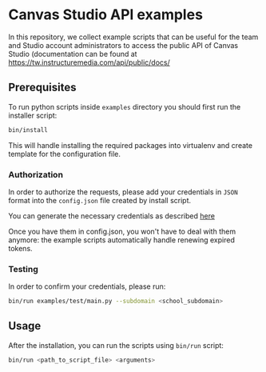 # Canvas Studio API examples

In this repository, we collect example scripts that can be useful for the team and Studio account administrators to access the public API of Canvas Studio (documentation can be found at https://tw.instructuremedia.com/api/public/docs/

## Prerequisites

To run python scripts inside `examples` directory you should first run the installer script:

```bash
bin/install
```

This will handle installing the required packages into virtualenv and create template for the configuration file.

### Authorization

In order to authorize the requests, please add your credentials in `JSON` format into the `config.json` file created by install script.

You can generate the necessary credentials as described [here](https://community.canvaslms.com/t5/The-Product-Blog/Connecting-Studio-OAuth-via-Postman/ba-p/259739)

Once you have them in config.json, you won't have to deal with them anymore: the example scripts automatically handle renewing expired tokens.

### Testing

In order to confirm your credentials, please run:

```bash
bin/run examples/test/main.py --subdomain <school_subdomain>
```

## Usage

After the installation, you can run the scripts using `bin/run` script:

```bash
bin/run <path_to_script_file> <arguments>
```
